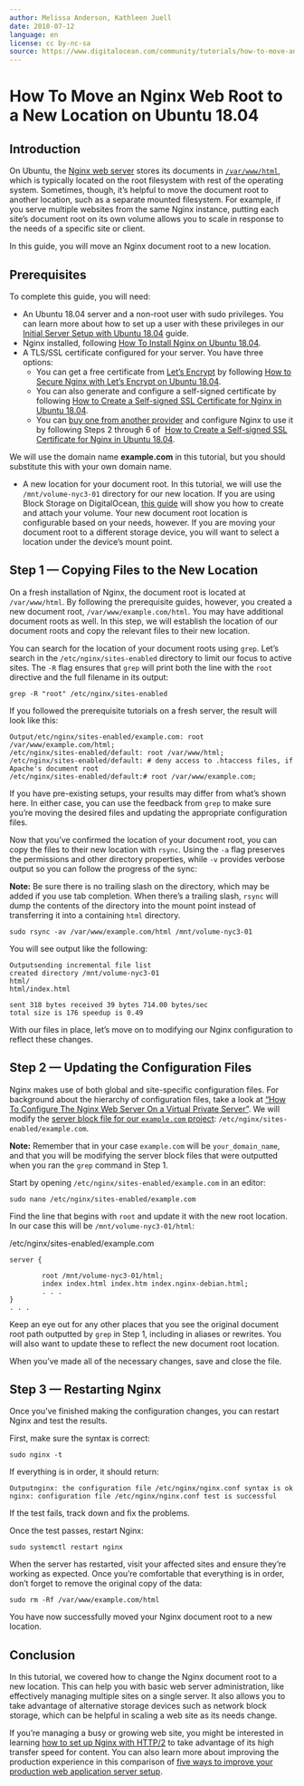 ```yaml
---
author: Melissa Anderson, Kathleen Juell
date: 2018-07-12
language: en
license: cc by-nc-sa
source: https://www.digitalocean.com/community/tutorials/how-to-move-an-nginx-web-root-to-a-new-location-on-ubuntu-18-04
---
```


# How To Move an Nginx Web Root to a New Location on Ubuntu 18.04

## Introduction

On Ubuntu, the [Nginx web server](https://www.nginx.com/) stores its documents in [`/var/www/html`](how-to-install-nginx-on-ubuntu-18-04#step-6-%E2%80%93-getting-familiar-with-important-nginx-files-and-directories), which is typically located on the root filesystem with rest of the operating system. Sometimes, though, it’s helpful to move the document root to another location, such as a separate mounted filesystem. For example, if you serve multiple websites from the same Nginx instance, putting each site’s document root on its own volume allows you to scale in response to the needs of a specific site or client.

In this guide, you will move an Nginx document root to a new location.

## Prerequisites

To complete this guide, you will need:

- An Ubuntu 18.04 server and a non-root user with sudo privileges. You can learn more about how to set up a user with these privileges in our [Initial Server Setup with Ubuntu 18.04](initial-server-setup-with-ubuntu-18-04) guide.
- Nginx installed, following [How To Install Nginx on Ubuntu 18.04](how-to-install-nginx-on-ubuntu-18-04).
- A TLS/SSL certificate configured for your server. You have three options:
  - You can get a free certificate from [Let’s Encrypt](https://letsencrypt.org) by following [How to Secure Nginx with Let’s Encrypt on Ubuntu 18.04](how-to-secure-nginx-with-let-s-encrypt-on-ubuntu-18-04). 
  - You can also generate and configure a self-signed certificate by following&nbsp;[How to Create a Self-signed SSL Certificate for Nginx in Ubuntu 18.04](how-to-create-a-self-signed-ssl-certificate-for-nginx-in-ubuntu-18-04).
  - You can [buy one from another provider](how-to-install-an-ssl-certificate-from-a-commercial-certificate-authority) and configure Nginx to use it by following Steps 2 through 6 of &nbsp;[How to Create a Self-signed SSL Certificate for Nginx in Ubuntu 18.04](how-to-create-a-self-signed-ssl-certificate-for-nginx-in-ubuntu-18-04#step-2-%E2%80%93-configuring-nginx-to-use-ssl).

We will use the domain name **example.com** in this tutorial, but you should substitute this with your own domain name.

- A new location for your document root. In this tutorial, we will use the `/mnt/volume-nyc3-01` directory for our new location. If you are using Block Storage on DigitalOcean, [this guide](https://www.digitalocean.com/docs/volumes/how-to/create-and-attach/) will show you how to create and attach your volume. Your new document root location is configurable based on your needs, however. If you are moving your document root to a different storage device, you will want to select a location under the device’s mount point.

## Step 1 — Copying Files to the New Location

On a fresh installation of Nginx, the document root is located at `/var/www/html`. By following the prerequisite guides, however, you created a new document root, `/var/www/example.com/html`. You may have additional document roots as well. In this step, we will establish the location of our document roots and copy the relevant files to their new location.

You can search for the location of your document roots using `grep`. Let’s search in the `/etc/nginx/sites-enabled` directory to limit our focus to active sites. The `-R` flag ensures that `grep` will print both the line with the `root` directive and the full filename in its output:

    grep -R "root" /etc/nginx/sites-enabled

If you followed the prerequisite tutorials on a fresh server, the result will look like this:

    Output/etc/nginx/sites-enabled/example.com: root /var/www/example.com/html;
    /etc/nginx/sites-enabled/default: root /var/www/html;
    /etc/nginx/sites-enabled/default: # deny access to .htaccess files, if Apache's document root
    /etc/nginx/sites-enabled/default:# root /var/www/example.com;

If you have pre-existing setups, your results may differ from what’s shown here. In either case, you can use the feedback from `grep` to make sure you’re moving the desired files and updating the appropriate configuration files.

Now that you’ve confirmed the location of your document root, you can copy the files to their new location with `rsync`. Using the `-a` flag preserves the permissions and other directory properties, while `-v` provides verbose output so you can follow the progress of the sync:

**Note:** Be sure there is no trailing slash on the directory, which may be added if you use tab completion. When there’s a trailing slash, `rsync` will dump the contents of the directory into the mount point instead of transferring it into a containing `html` directory.

    sudo rsync -av /var/www/example.com/html /mnt/volume-nyc3-01

You will see output like the following:

    Outputsending incremental file list
    created directory /mnt/volume-nyc3-01
    html/
    html/index.html
    
    sent 318 bytes received 39 bytes 714.00 bytes/sec
    total size is 176 speedup is 0.49

With our files in place, let’s move on to modifying our Nginx configuration to reflect these changes.

## Step 2 — Updating the Configuration Files

Nginx makes use of both global and site-specific configuration files. For background about the hierarchy of configuration files, take a look at [“How To Configure The Nginx Web Server On a Virtual Private Server”](how-to-configure-the-nginx-web-server-on-a-virtual-private-server). We will modify the [server block file for our `example.com` project](how-to-install-nginx-on-ubuntu-18-04#step-5-%E2%80%93-setting-up-server-blocks-(recommended)): `/etc/nginx/sites-enabled/example.com`.

**Note:** Remember that in your case `example.com` will be `your_domain_name`, and that you will be modifying the server block files that were outputted when you ran the `grep` command in Step 1.

Start by opening `/etc/nginx/sites-enabled/example.com` in an editor:

    sudo nano /etc/nginx/sites-enabled/example.com

Find the line that begins with `root` and update it with the new root location. In our case this will be `/mnt/volume-nyc3-01/html`:

/etc/nginx/sites-enabled/example.com

    server {
    
            root /mnt/volume-nyc3-01/html;
            index index.html index.htm index.nginx-debian.html;
            . . .
    }
    . . .

Keep an eye out for any other places that you see the original document root path outputted by `grep` in Step 1, including in aliases or rewrites. You will also want to update these to reflect the new document root location.

When you’ve made all of the necessary changes, save and close the file.

## Step 3 — Restarting Nginx

Once you’ve finished making the configuration changes, you can restart Nginx and test the results.

First, make sure the syntax is correct:

    sudo nginx -t

If everything is in order, it should return:

    Outputnginx: the configuration file /etc/nginx/nginx.conf syntax is ok
    nginx: configuration file /etc/nginx/nginx.conf test is successful

If the test fails, track down and fix the problems.

Once the test passes, restart Nginx:

    sudo systemctl restart nginx

When the server has restarted, visit your affected sites and ensure they’re working as expected. Once you’re comfortable that everything is in order, don’t forget to remove the original copy of the data:

    sudo rm -Rf /var/www/example.com/html

You have now successfully moved your Nginx document root to a new location.

## Conclusion

In this tutorial, we covered how to change the Nginx document root to a new location. This can help you with basic web server administration, like effectively managing multiple sites on a single server. It also allows you to take advantage of alternative storage devices such as network block storage, which can be helpful in scaling a web site as its needs change.

If you’re managing a busy or growing web site, you might be interested in learning [how to set up Nginx with HTTP/2](how-to-set-up-nginx-with-http-2-support-on-ubuntu-18-04) to take advantage of its high transfer speed for content. You can also learn more about improving the production experience in this comparison of [five ways to improve your production web application server setup](5-ways-to-improve-your-production-web-application-server-setup).
